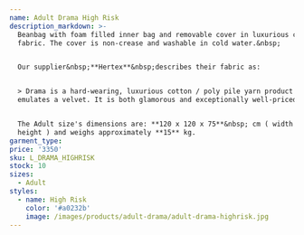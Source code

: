 ```yaml
---
name: Adult Drama High Risk
description_markdown: >-
  Beanbag with foam filled inner bag and removable cover in luxurious corduroy
  fabric. The cover is non-crease and washable in cold water.&nbsp;


  Our supplier&nbsp;**Hertex**&nbsp;describes their fabric as:


  > Drama is a hard-wearing, luxurious cotton / poly pile yarn product that
  emulates a velvet. It is both glamorous and exceptionally well-priced.


  The Adult size's dimensions are: **120 x 120 x 75**&nbsp; cm ( width x depth x
  height ) and weighs approximately **15** kg.
garment_type:
price: '3350'
sku: L_DRAMA_HIGHRISK
stock: 10
sizes:
  - Adult
styles:
  - name: High Risk
    color: '#a0232b'
    image: /images/products/adult-drama/adult-drama-highrisk.jpg
---
```


